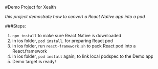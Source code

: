 #Demo Project for Xealth

*this project demostrate how to convert a React Native app into a pod*

###Steps:
1. `npm install` to make sure React Native is downloaded
2. in ios folder, `pod install`, for preparing React pod
3. in ios folder, run `react-framework.sh` to pack React pod into a React.framework
4. in ios folder, `pod install` again, to link local podspec to the Demo app
5. Demo target is ready!
